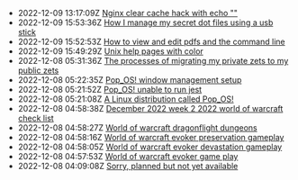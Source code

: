 * 2022-12-09 13:17:09Z [Nginx clear cache hack with echo ""](../13)
* 2022-12-09 15:53:36Z [How I manage my secret dot files using a usb stick](../10)
* 2022-12-09 15:52:53Z [How to view and edit pdfs and the command line](../12)
* 2022-12-09 15:49:29Z [Unix help pages with color](../11)
* 2022-12-08 05:31:36Z [The processes of migrating my private zets to my public zets](../9)
* 2022-12-08 05:22:35Z [Pop_OS! window management setup](../6)
* 2022-12-08 05:21:52Z [Pop_OS! unable to run jest](../8)
* 2022-12-08 05:21:08Z [A Linux distribution called Pop_OS!](../7)
* 2022-12-08 04:58:38Z [December 2022 week 2 2022 world of warcraft check list](../5)
* 2022-12-08 04:58:27Z [World of warcraft dragonflight dungeons](../4)
* 2022-12-08 04:58:16Z [World of warcraft evoker preservation gameplay](../3)
* 2022-12-08 04:58:05Z [World of warcraft evoker devastation gameplay](../2)
* 2022-12-08 04:57:53Z [World of warcraft evoker game play](../1)
* 2022-12-08 04:09:08Z [Sorry, planned but not yet available](../0)
